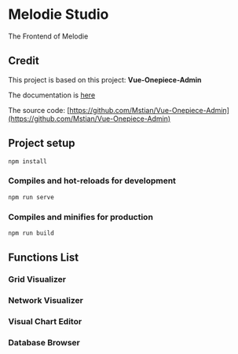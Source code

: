 # Melodie Studio
The Frontend of Melodie

## Credit

This project is based on this project: **Vue-Onepiece-Admin**

The documentation is [here](https://element-plus.gitee.io/#/zh-CN)

The source code: [https://github.com/Mstian/Vue-Onepiece-Admin](https://github.com/Mstian/Vue-Onepiece-Admin)


## Project setup
```
npm install
```

### Compiles and hot-reloads for development
```
npm run serve
```

### Compiles and minifies for production
```
npm run build
```

## Functions List

### Grid Visualizer

### Network Visualizer

### Visual Chart Editor

### Database Browser


